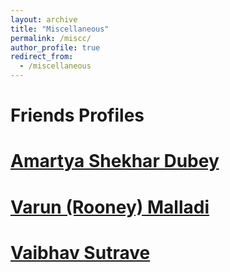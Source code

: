 ```yaml
---
layout: archive
title: "Miscellaneous"
permalink: /miscc/
author_profile: true
redirect_from:
  - /miscellaneous
---
```



Friends Profiles
====

[Amartya Shekhar Dubey](https://amartyasd.github.io/)
====

[Varun (Rooney) Malladi](https://varunmalladi.github.io/)
======

[Vaibhav Sutrave](https://vbvstrv.github.io/info.html)
======
